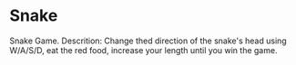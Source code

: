 # Snake
Snake Game.
Descrition: Change thed direction of the snake's head using W/A/S/D, eat the red food, increase your length until you win the game.
